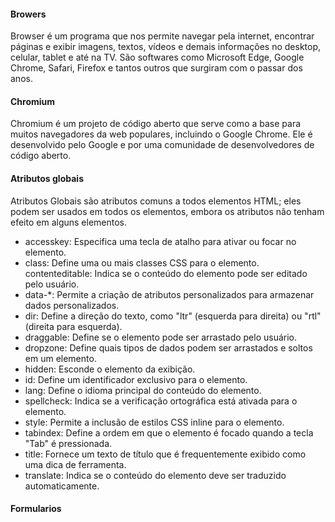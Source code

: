 #### Browers
Browser é um programa que nos permite navegar pela internet, encontrar páginas e exibir imagens, textos, vídeos e demais informações no desktop, celular, tablet e até na TV. São softwares como Microsoft Edge, Google Chrome, Safari, Firefox e tantos outros que surgiram com o passar dos anos.

#### Chromium
Chromium é um projeto de código aberto que serve como a base para muitos navegadores da web populares, incluindo o Google Chrome. Ele é desenvolvido pelo Google e por uma comunidade de desenvolvedores de código aberto.

#### Atributos globais
Atributos Globais são atributos comuns a todos elementos HTML; eles podem ser usados em todos os elementos, embora os atributos não tenham efeito em alguns elementos.

* accesskey: Especifica uma tecla de atalho para ativar ou focar no elemento.
* class: Define uma ou mais classes CSS para o elemento.
contenteditable: Indica se o conteúdo do elemento pode ser editado pelo usuário.
* data-*: Permite a criação de atributos personalizados para armazenar dados personalizados.
* dir: Define a direção do texto, como "ltr" (esquerda para direita) ou "rtl" (direita para esquerda).
* draggable: Define se o elemento pode ser arrastado pelo usuário.
* dropzone: Define quais tipos de dados podem ser arrastados e soltos em um elemento.
* hidden: Esconde o elemento da exibição.
* id: Define um identificador exclusivo para o elemento.
* lang: Define o idioma principal do conteúdo do elemento.
* spellcheck: Indica se a verificação ortográfica está ativada para o elemento.
* style: Permite a inclusão de estilos CSS inline para o elemento.
* tabindex: Define a ordem em que o elemento é focado quando a tecla "Tab" é pressionada.
* title: Fornece um texto de título que é frequentemente exibido como uma dica de ferramenta.
* translate: Indica se o conteúdo do elemento deve ser traduzido automaticamente.

#### Formularios